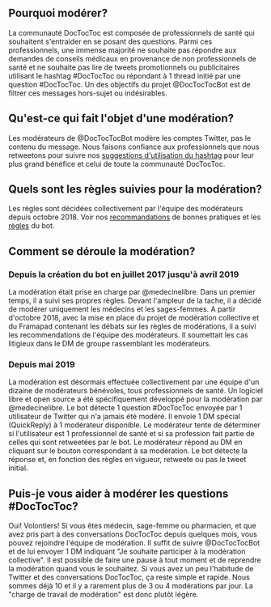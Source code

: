 ## Pourquoi modérer?
La communauté DocTocToc est composée de professionnels de santé qui souhaitent s'entraider en se posant des questions. Parmi ces professionnels, une immense majorité ne souhaite pas répondre aux demandes de conseils médicaux en provenance de non professionnels de santé et ne souhaite pas lire de tweets promotionnels ou publicitaires utilisant le hashtag #DocTocToc ou répondant à 1 thread initié par une question #DocTocToc.
Un des objectifs du projet @DocTocTocBot est de filtrer ces messages hors-sujet ou indésirables.

## Qu'est-ce qui fait l'objet d'une modération?
Les modérateurs de @DocTocTocBot modère les comptes Twitter, pas le contenu du message. Nous faisons confiance aux professionnels que nous retweetons pour suivre nos [suggestions d'utilisation du hashtag][guidelines] pour leur plus grand bénéfice et celui de toute la communauté DocTocToc.

## Quels sont les règles suivies pour la modération?
Les règles sont décidées collectivement par l'équipe des modérateurs depuis octobre 2018. Voir nos [recommandations][guidelines] de bonnes pratiques et les [règles][rules] du bot.

## Comment se déroule la modération?

### Depuis la création du bot en juillet 2017 jusqu'à avril 2019
La modération était prise en charge par @medecinelibre. Dans un premier temps, il a suivi ses propres règles. Devant l'ampleur de la tache, il a décidé de modérer uniquement les médecins et les sages-femmes.
A partir d'octobre 2018, avec la mise en place du projet de modération collective et du Framapad contenant les débats sur les règles de modérations, il a suivi les recommendations de l'équipe des modérateurs. Il soumettait les cas litigieux dans le DM de groupe rassemblant les modérateurs.

### Depuis mai 2019
La modération est désormais effectuée collectivement par une équipe d'un dizaine de modérateurs bénévoles, tous professionnels de santé.
Un logiciel libre et open source a été spécifiquement développé pour la modération par @medecinelibre. Le bot détecte 1 question #DocTocToc envoyée par 1 utilisateur de Twitter qui n'a jamais été modéré. Il envoie 1 DM spécial (QuickReply) à 1 modérateur disponible. Le modérateur tente de déterminer si l'utilisateur est 1 professionnel de santé et si sa profession fait partie de celles qui sont retweetées par le bot. Le modérateur répond au DM en cliquant sur le bouton correspondant à sa modération. Le bot détecte la réponse et, en fonction des règles en vigueur, retweete ou pas le tweet initial.

## Puis-je vous aider à modérer les questions #DocTocToc?
Oui! Volontiers! Si vous êtes médecin, sage-femme ou pharmacien, et que avez pris part à des conversations DocTocToc depuis quelques mois, vous pouvez rejoindre l'équipe de modération. Il suffit de suivre @DocTocTocBot et de lui envoyer 1 DM indiquant "Je souhaite participer à la modération collective". Il est possible de faire une pause à tout moment et de reprendre la modération quand vous le souhaitez. Si vous avez un peu l'habitude de Twitter et des conversations DocTocToc, ça reste simple et rapide. Nous sommes déjà 10 et il y a rarement plus de 3 ou 4 modérations par jour. La "charge de travail de modération" est donc plutôt légère.


[guidelines]: /guidelines/ "Recommandations de bonnes pratiques"
[rules]: /rules/ "Règles du bot"